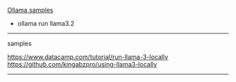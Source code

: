 [Ollama samples](https://github.com/pdichone/ollama-fundamentals)

* ollama run llama3.2

_____

samples

<https://www.datacamp.com/tutorial/run-llama-3-locally>
<https://github.com/kingabzpro/using-llama3-locally>


___________
